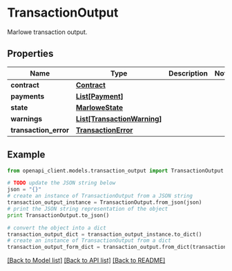 # TransactionOutput

Marlowe transaction output.

## Properties
Name | Type | Description | Notes
------------ | ------------- | ------------- | -------------
**contract** | [**Contract**](Contract.md) |  | 
**payments** | [**List[Payment]**](Payment.md) |  | 
**state** | [**MarloweState**](MarloweState.md) |  | 
**warnings** | [**List[TransactionWarning]**](TransactionWarning.md) |  | 
**transaction_error** | [**TransactionError**](TransactionError.md) |  | 

## Example

```python
from openapi_client.models.transaction_output import TransactionOutput

# TODO update the JSON string below
json = "{}"
# create an instance of TransactionOutput from a JSON string
transaction_output_instance = TransactionOutput.from_json(json)
# print the JSON string representation of the object
print TransactionOutput.to_json()

# convert the object into a dict
transaction_output_dict = transaction_output_instance.to_dict()
# create an instance of TransactionOutput from a dict
transaction_output_form_dict = transaction_output.from_dict(transaction_output_dict)
```
[[Back to Model list]](../README.md#documentation-for-models) [[Back to API list]](../README.md#documentation-for-api-endpoints) [[Back to README]](../README.md)


